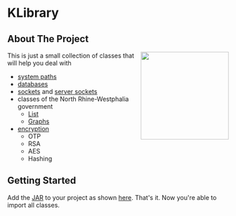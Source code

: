 # KLibrary

## About The Project

<img align="right" src="https://user-images.githubusercontent.com/88390464/200192182-7f87b55a-0197-4b84-8f68-564b83a06920.png" height="200" width="200">


This is just a small collection of classes that will help you deal with <br> 
- [system paths](src/main/java/KLibrary/utils/SystemUtils.java)
- [databases](src/main/java/KLibrary/utils/SQLUtils.java)
- [sockets](src/main/java/KLibrary/wrapper/SocketWrapper.java) and [server sockets](src/main/java/KLibrary/wrapper/ServerSocketWrapper.java)
- classes of the North Rhine-Westphalia government
  - [List](src/main/java/KLibrary/wrapper/AbiturKlassenUtils/AbiListWrapper.java)
  - [Graphs](src/main/java/KLibrary/utils/AbiturKlassenUtils/GraphHandler.java)
- [encryption](src/main/java/KLibrary/utils/EncryptionUtils.java)
  - OTP
  - RSA
  - AES
  - Hashing

## Getting Started

Add the [JAR](out/artifacts/KLibrary_jar) to your project as shown [here](https://stackoverflow.com/questions/1051640/correct-way-to-add-external-jars-lib-jar-to-an-intellij-idea-project). That's it. Now you're able to import all classes.
